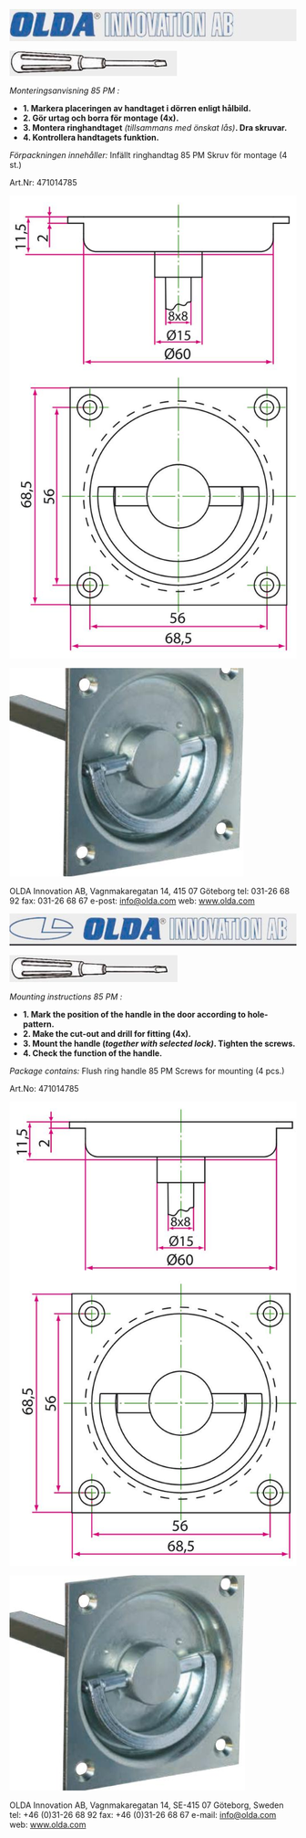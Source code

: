 ![](_page_0_Picture_0.jpeg)

![](_page_0_Picture_1.jpeg)

*Monteringsanvisning 85 PM :*

- **1. Markera placeringen av handtaget i dörren enligt hålbild.**
- **2. Gör urtag och borra för montage (4x).**
- **3. Montera ringhandtaget** *(tillsammans med önskat lås)***. Dra skruvar.**
- **4. Kontrollera handtagets funktion.**

*Förpackningen innehåller:* Infällt ringhandtag 85 PM Skruv för montage (4 st.)

Art.Nr: 471014785

![](_page_0_Figure_11.jpeg)

![](_page_0_Picture_12.jpeg)

OLDA Innovation AB, Vagnmakaregatan 14, 415 07 Göteborg tel: 031-26 68 92 fax: 031-26 68 67 e-post: info@olda.com web: www.olda.com

![](_page_1_Picture_0.jpeg)

![](_page_1_Picture_1.jpeg)

*Mounting instructions 85 PM :*

- **1. Mark the position of the handle in the door according to hole-pattern.**
- **2. Make the cut-out and drill for fitting (4x).**
- **3. Mount the handle (***together with selected lock)***. Tighten the screws.**
- **4. Check the function of the handle.**

*Package contains:* Flush ring handle 85 PM Screws for mounting (4 pcs.)

Art.No: 471014785

![](_page_1_Figure_10.jpeg)

![](_page_1_Picture_11.jpeg)

OLDA Innovation AB, Vagnmakaregatan 14, SE-415 07 Göteborg, Sweden tel: +46 (0)31-26 68 92 fax: +46 (0)31-26 68 67 e-mail: info@olda.com web: www.olda.com